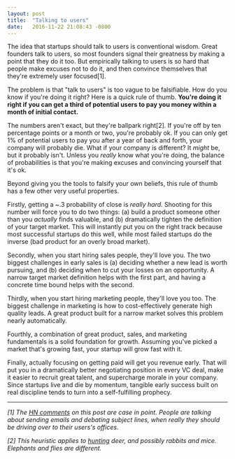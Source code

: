 ```yaml
---
layout: post
title:  "Talking to users"
date:   2016-11-22 21:08:43 -0800
---
```


The idea that startups should talk to users is conventional
wisdom. Great founders talk to users, so most founders signal their
greatness by making a point that they do it too. But empirically
talking to users is so hard that people make excuses not to do it, and
then convince themselves that they're extremely user focused[1].

The problem is that "talk to users" is too vague to be
falsifiable. How do you know if you're doing it right? Here is a quick
rule of thumb. __You're doing it right if you can get a third of
potential users to pay you money within a month of initial contact.__

The numbers aren't exact, but they're ballpark right[2]. If you're off by
ten percentage points or a month or two, you're probably ok. If you
can only get 1% of potential users to pay you after a year of back and
forth, your company will probably die. What if your company is
different? It _might_ be, but it probably isn't. Unless you _really_
know what you're doing, the balance of probabilities is that you're
making excuses and convincing yourself that it's ok.

Beyond giving you the tools to falsify your own beliefs, this rule of
thumb has a few other very useful properties.

Firstly, getting a ~.3 probability of close is _really hard_. Shooting
for this number will force you to do two things: (a) build a product
someone other than you _actually_ finds valuable, and (b) dramatically
tighten the definition of your target market. This will instantly put
you on the right track because most successful startups do this well,
while most failed startups do the inverse (bad product for an overly
broad market).

Secondly, when you start hiring sales people, they'll love you. The
two biggest challenges in early sales is (a) deciding whether a new
lead is worth pursuing, and (b) deciding when to cut your losses on an
opportunity. A narrow target market definition helps with the first
part, and having a concrete time bound helps with the second.

Thirdly, when you start hiring marketing people, they'll love you
too. The biggest challenge in marketing is how to cost-effectively
generate high quality leads. A great product built for a narrow market
solves this problem nearly automatically.

Fourthly, a combination of great product, sales, and marketing
fundamentals is a solid foundation for growth. Assuming you've picked
a market that's growing fast, your startup will grow fast with it.

Finally, actually focusing on getting paid will get you revenue
early. That will put you in a dramatically better negotiating position
in every VC deal, make it easier to recruit great talent, and
supercharge morale in your company. Since startups live and die by
momentum, tangible early success built on real discipline tends to
turn into a self-fulfilling prophecy.

---

_[1] The [HN comments] on this post are case in point. People are
talking about sending emails and debating subject lines, when really
they should be driving over to their users's offices._

_[2] This heuristic applies to [hunting] deer, and possibly rabbits
and mice. Elephants and flies are different._

[HN comments]: https://news.ycombinator.com/item?id=13022455
[hunting]: http://christophjanz.blogspot.com/2014/10/five-ways-to-build-100-million-business.html
